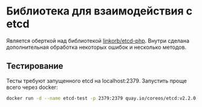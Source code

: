 # Библиотека для взаимодействия с etcd

Является оберткой над библиотекой [linkorb/etcd-php](https://github.com/linkorb/etcd-php).
Внутри сделана дополнительная обработка некоторых ошибок и несколько методов. 

## Тестирование

Тесты требуют запущенного etcd на localhost:2379.
Запустить проще всего через docker:
```bash
docker run -d --name etcd-test -p 2379:2379 quay.io/coreos/etcd:v2.2.0 -name unittest -listen-client-urls http://0.0.0.0:2379 -advertise-client-urls http://0.0.0.0:2379 -listen-peer-urls http://0.0.0.0:17001 -initial-advertise-peer-urls http://0.0.0.0:17001 --initial-cluster 'unittest=http://0.0.0.0:17001' --initial-cluster-state=new
```
